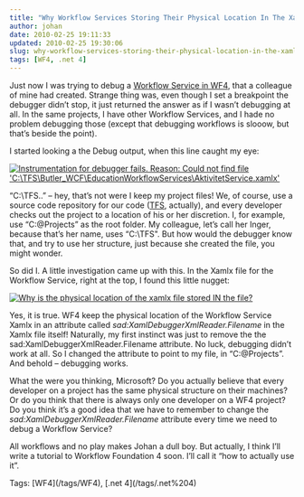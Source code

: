 ```yaml
---
title: "Why Workflow Services Storing Their Physical Location In The Xamlx File Is A Very Bad Idea"
author: johan
date: 2010-02-25 19:11:33
updated: 2010-02-25 19:30:06
slug: why-workflow-services-storing-their-physical-location-in-the-xamlx
tags: [WF4, .net 4]
---
```


Just now I was trying to debug a [Workflow Service in WF4](http://msdn.microsoft.com/en-us/library/dd456788(VS.100).aspx), that a colleague of mine had created. Strange thing was, even though I set a breakpoint the debugger didn’t stop, it just returned the answer as if I wasn’t debugging at all. In the same projects, I have other Workflow Services, and I hade no problem debugging those (except that debugging workflows is slooow, but that’s beside the point).

I started looking a the Debug output, when this line caught my eye:

[![Instrumentation for debugger fails. Reason: Could not find file 'C:\TFS\Butler_WCF\EducationWorkflowServices\AktivitetService.xamlx'](/images/johan_driessen_se/WindowsLiveWriter/WhyWorkflowServicesStoringTheirPhysicalL_FD47/image1_thumb.png "Instrumentation for debugger fails. Reason: Could not find file 'C:\TFS\Butler_WCF\EducationWorkflowServices\AktivitetService.xamlx'")](/images/johan_driessen_se/WindowsLiveWriter/WhyWorkflowServicesStoringTheirPhysicalL_FD47/image1.png) 

“C:\TFS\..” – hey, that’s not were I keep my project files! We, of course, use a source code repository for our code ([TFS](http://msdn.microsoft.com/en-us/teamsystem/dd408382.aspx "Team Foundation Server"), actually), and every developer checks out the project to a location of his or her discretion. I, for example, use “C:\@Projects” as the root folder. My colleague, let’s call her Inger, because that’s her name, uses “C:\TFS". But how would the debugger know that, and try to use her structure, just because she created the file, you might wonder.

So did I. A little investigation came up with this. In the Xamlx file for the Workflow Service, right at the top, I found this little nugget:

[![Why is the physical location of the xamlx file stored IN the file?](/images/johan_driessen_se/WindowsLiveWriter/WhyWorkflowServicesStoringTheirPhysicalL_FD47/image_thumb_3.png "Why is the physical location of the xamlx file stored IN the file?")](/images/johan_driessen_se/WindowsLiveWriter/WhyWorkflowServicesStoringTheirPhysicalL_FD47/image_8.png) 

Yes, it is true. WF4 keep the physical location of the Workflow Service Xamlx in an attribute called *sad:XamlDebuggerXmlReader.Filename* in the Xamlx file itself! Naturally, my first instinct was just to remove the the sad:XamlDebuggerXmlReader.Filename attribute. No luck, debugging didn’t work at all. So I changed the attribute to point to my file, in “C:\@Projects”. And behold – debugging works.

What the were you thinking, Microsoft? Do you actually believe that every developer on a project has the same physical structure on their machines? Or do you think that there is always only one developer on a WF4 project? Do you think it’s a good idea that we have to remember to change the *sad:XamlDebuggerXmlReader.Filename* attribute every time we need to debug a Workflow Service?

All workflows and no play makes Johan a dull boy. But actually, I think I’ll write a tutorial to Workflow Foundation 4 soon. I’ll call it “how to actually use it”.
  <div style="padding-bottom: 0px; margin: 0px; padding-left: 0px; padding-right: 0px; display: inline; float: none; padding-top: 0px" id="scid:0767317B-992E-4b12-91E0-4F059A8CECA8:6fa4f10f-c595-4387-947b-f93e44005475" class="wlWriterSmartContent">Tags: [WF4](/tags/WF4), [.net 4](/tags/.net%204)</div>
